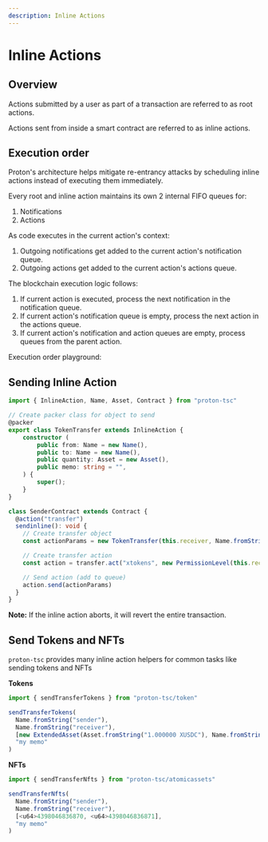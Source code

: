 ```yaml
---
description: Inline Actions
---
```



# Inline Actions

## Overview

Actions submitted by a user as part of a transaction are referred to as root actions.

Actions sent from inside a smart contract are referred to as inline actions.

## Execution order

Proton's architecture helps mitigate re-entrancy attacks by scheduling inline actions instead of executing them immediately. 

Every root and inline action maintains its own 2 internal FIFO queues for:
1. Notifications
2. Actions

As code executes in the current action's context:
1. Outgoing notifications get added to the current action's notification queue.
2. Outgoing actions get added to the current action's actions queue.

The blockchain execution logic follows:
1. If current action is executed, process the next notification in the notification queue.
2. If current action's notification queue is empty, process the next action in the actions queue.
3. If current action's notification and action queues are empty, process queues from the parent action.

Execution order playground:

<ExecutionOrder/>

<!-- <img src="./images/executionOrder.png"> -->

## Sending Inline Action

```ts
import { InlineAction, Name, Asset, Contract } from "proton-tsc"

// Create packer class for object to send
@packer
export class TokenTransfer extends InlineAction {
    constructor (
        public from: Name = new Name(),
        public to: Name = new Name(),
        public quantity: Asset = new Asset(),
        public memo: string = "",
    ) {
        super();
    }
}

class SenderContract extends Contract {
  @action("transfer")
  sendinline(): void {
    // Create transfer object
    const actionParams = new TokenTransfer(this.receiver, Name.fromString("receiver"), Asset.fromString("1.000000 XUSDC"), "memo")

    // Create transfer action
    const action = transfer.act("xtokens", new PermissionLevel(this.receiver))

    // Send action (add to queue)
    action.send(actionParams)
  }
}
```

**Note:** If the inline action aborts, it will revert the entire transaction.


## Send Tokens and NFTs

`proton-tsc` provides many inline action helpers for common tasks like sending tokens and NFTs

**Tokens**
```ts
import { sendTransferTokens } from "proton-tsc/token"

sendTransferTokens(
  Name.fromString("sender"),
  Name.fromString("receiver"),
  [new ExtendedAsset(Asset.fromString("1.000000 XUSDC"), Name.fromString("xtokens"))],
  "my memo"
)
```

**NFTs**
```ts
import { sendTransferNfts } from "proton-tsc/atomicassets"

sendTransferNfts(
  Name.fromString("sender"),
  Name.fromString("receiver"),
  [<u64>4398046836870, <u64>4398046836871],
  "my memo"
)
```